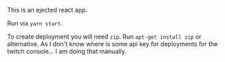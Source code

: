 This is an ejected react app.

Run via `yarn start`.

To create deployment you will need `zip`.
Run `apt-get install zip` or alternative.
As I don't know where is some api key for deployments for the twitch console... I am doing that manually.
